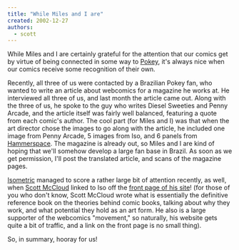 ```yaml
---
title: "While Miles and I are"
created: 2002-12-27
authors: 
  - scott
---
```


While Miles and I are certainly grateful for the attention that our comics get by virtue of being connected in some way to [Pokey](http://www.yellow5.com/pokey/), it's always nice when our comics receive some recognition of their own.  
  
Recently, all three of us were contacted by a Brazilian Pokey fan, who wanted to write an article about webcomics for a magazine he works at. He interviewed all three of us, and last month the article came out. Along with the three of us, he spoke to the guy who writes Diesel Sweeties and Penny Arcade, and the article itself was fairly well balanced, featuring a quote from each comic's author. The cool part (for Miles and I) was that when the art director chose the images to go along with the article, he included one image from Penny Arcade, 5 images from Iso, and 6 panels from [Hammerspace](http://hammer.spaceninja.com/). The magazine is already out, so Miles and I are kind of hoping that we'll somehow develop a large fan base in Brazil. As soon as we get permission, I'll post the translated article, and scans of the magazine pages.  
  
[Isometric](http://isometric.sixsided.org/) managed to score a rather large bit of attention recently, as well, when [Scott McCloud](http://www.scottmccloud.com/) linked to Iso off the [front page of his site](http://spaceninja.local/gallery/miles/scott_mccloud.png)! (for those of you who don't know, Scott McCloud wrote what is essentially the definitive reference book on the theories behind comic books, talking about why they work, and what potential they hold as an art form. He also is a large supporter of the webcomics "movement," so naturally, his website gets quite a bit of traffic, and a link on the front page is no small thing).  
  
So, in summary, hooray for us!
